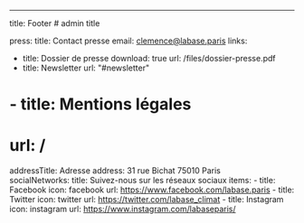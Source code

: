 ---
title: Footer  # admin title

press: 
  title: Contact presse
  email: clemence@labase.paris
links:
  - title: Dossier de presse
    download: true
    url: /files/dossier-presse.pdf
  - title: Newsletter
    url: "#newsletter"
  # - title: Mentions légales
  #   url: /
addressTitle: Adresse
address: 31 rue Bichat 75010 Paris   
socialNetworks:
  title: Suivez-nous sur les réseaux sociaux
  items:
    - title: Facebook
      icon: facebook
      url: https://www.facebook.com/labase.paris
    - title: Twitter
      icon: twitter
      url: https://twitter.com/labase_climat
    - title: Instagram
      icon: instagram
      url: https://www.instagram.com/labaseparis/
  